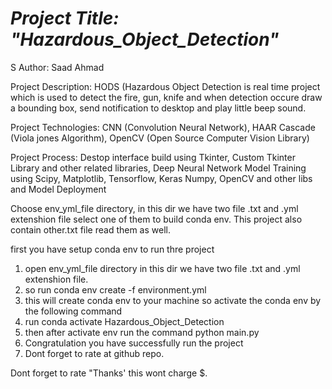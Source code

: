 # *Project Title: "Hazardous_Object_Detection"*
S
Author: Saad Ahmad 

Project Description: HODS (Hazardous Object Detection is real time project which is used to detect the fire, gun, knife and when detection occure draw a bounding box, send notification to desktop and play little beep sound. 

Project Technologies: CNN (Convolution Neural Network), HAAR Cascade (Viola jones Algorithm), OpenCV (Open Source Computer Vision Library) 

Project Process: Destop interface build using Tkinter, Custom Tkinter Library and other related libraries, Deep Neural Network Model Training using Scipy, Matplotlib, Tensorflow, Keras Numpy, OpenCV and other libs and Model Deployment

Choose env_yml_file directory, in this dir we have two file .txt and .yml extenshion file select one of them to build conda env.
This project also contain other.txt file read them as well. 




first you have setup conda env to run thre project 
1. open env_yml_file directory in this dir we have two file .txt and .yml extenshion file.
2. so run conda env create -f environment.yml
3. this will create conda env to your machine so activate the conda env by the following command
4. run conda activate Hazardous_Object_Detection
5. then after activate env run the command python main.py
6. Congratulation you have successfully run the project
7. Dont forget to rate at github repo.

Dont forget to rate "Thanks' this wont charge $. 
